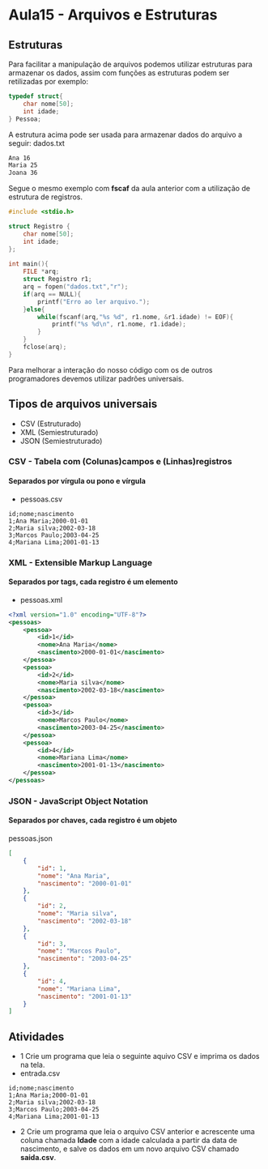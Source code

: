 # Aula15 - Arquivos e Estruturas
## Estruturas
Para facilitar a manipulação de arquivos podemos utilizar estruturas para armazenar os dados, assim com funções as estruturas podem ser retilizadas por exemplo:
```c
typedef struct{
	char nome[50];
	int idade;
} Pessoa;
```
A estrutura acima pode ser usada para armazenar dados do arquivo a seguir:
dados.txt
```txt
Ana 16
Maria 25
Joana 36
```

Segue o mesmo exemplo com **fscaf** da aula anterior com a utilização de estrutura de registros.
```c
#include <stdio.h>

struct Registro {
	char nome[50];
	int idade;
};
	
int main(){
	FILE *arq;
	struct Registro r1;
	arq = fopen("dados.txt","r");
	if(arq == NULL){
		printf("Erro ao ler arquivo.");
	}else{
		while(fscanf(arq,"%s %d", r1.nome, &r1.idade) != EOF){
			printf("%s %d\n", r1.nome, r1.idade);
		}
	}
	fclose(arq);
}
```
Para melhorar a interação do nosso código com os de outros programadores devemos utilizar padrões universais.

## Tipos de arquivos universais
- CSV (Estruturado)
- XML (Semiestruturado)
- JSON (Semiestruturado)

### CSV - Tabela com (Colunas)campos e (Linhas)registros
#### Separados por vírgula ou pono e vírgula
- pessoas.csv
```csv
id;nome;nascimento
1;Ana Maria;2000-01-01
2;Maria silva;2002-03-18
3;Marcos Paulo;2003-04-25
4;Mariana Lima;2001-01-13
```
### XML - Extensible Markup Language
#### Separados por tags, cada registro é um elemento
- pessoas.xml
```xml
<?xml version="1.0" encoding="UTF-8"?>
<pessoas>
    <pessoa>
        <id>1</id>
        <nome>Ana Maria</nome>
        <nascimento>2000-01-01</nascimento>
    </pessoa>
    <pessoa>
        <id>2</id>
        <nome>Maria silva</nome>
        <nascimento>2002-03-18</nascimento>
    </pessoa>
    <pessoa>
        <id>3</id>
        <nome>Marcos Paulo</nome>
        <nascimento>2003-04-25</nascimento>
    </pessoa>
    <pessoa>
        <id>4</id>
        <nome>Mariana Lima</nome>
        <nascimento>2001-01-13</nascimento>
    </pessoa>
</pessoas>
```

### JSON - JavaScript Object Notation
#### Separados por chaves, cada registro é um objeto
pessoas.json
```json
[
    {   
        "id": 1,
        "nome": "Ana Maria",
        "nascimento": "2000-01-01"
    },
    {   
        "id": 2,
        "nome": "Maria silva",
        "nascimento": "2002-03-18"
    },
    {   
        "id": 3,
        "nome": "Marcos Paulo",
        "nascimento": "2003-04-25"
    },
    {   
        "id": 4,
        "nome": "Mariana Lima",
        "nascimento": "2001-01-13"
    }
]
```

## Atividades
- 1 Crie um programa que leia o seguinte aquivo CSV e imprima os dados na tela.
- entrada.csv
```csv
id;nome;nascimento
1;Ana Maria;2000-01-01
2;Maria silva;2002-03-18
3;Marcos Paulo;2003-04-25
4;Mariana Lima;2001-01-13
```
- 2 Crie um programa que leia o arquivo CSV anterior e acrescente uma coluna chamada **Idade** com a idade calculada a partir da data de nascimento, e salve os dados em um novo arquivo CSV chamado **saida.csv**.